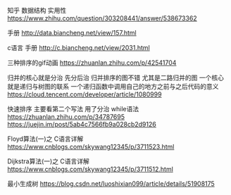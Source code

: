 知乎 数据结构 实用性 https://www.zhihu.com/question/303208441/answer/538673362

手册 http://data.biancheng.net/view/157.html

c语言 手册 http://c.biancheng.net/view/2031.html

三种排序的gif动画 https://zhuanlan.zhihu.com/p/42541704

归并的核心就是分治 先分后治
归并排序的图不错 尤其是二路归并的图 
一个核心就是递归与树图的联系 一个递归函数中调用自己的地方之前与之后代码的意义 https://cloud.tencent.com/developer/article/1080999

快速排序 主要看第二个写法 用了分治 while语法 https://zhuanlan.zhihu.com/p/34787695   https://juejin.im/post/5ab4c7566fb9a028cb2d9126

Floyd算法(一)之 C语言详解 https://www.cnblogs.com/skywang12345/p/3711523.html

Dijkstra算法(一)之 C语言详解 https://www.cnblogs.com/skywang12345/p/3711512.html

最小生成树 https://blog.csdn.net/luoshixian099/article/details/51908175
